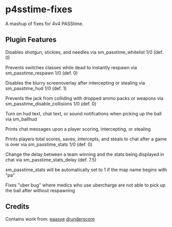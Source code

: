# p4sstime-fixes
A mashup of fixes for 4v4 PASStime.

## Plugin Features

Disables shotgun, stickies, and needles via sm_passtime_whitelist 1/0 (def. 0)

Prevents switches classes while dead to instantly respawn via sm_passtime_respawn 1/0 (def. 0)

Disables the blurry screenoverlay after intercepting or stealing via sm_passtime_hud 1/0 (def. 1)

Prevents the jack from colliding with dropped ammo packs or weapons via sm_passtime_disable_collisions 1/0 (def. 0)

Turn on hud text, chat text, or sound notifcations when picking up the ball via sm_ballhud

Prints chat messages upon a player scoring, intercepting, or stealing

Prints players total scores, saves, intercepts, and steals to chat after a game is over via sm_passtime_stats 1/0 (def. 0)

Change the delay between a team winning and the stats being displayed in chat via sm_passtime_stats_delay (def. 7.5)

sm_passtime_stats will be automatically set to 1 if the map name begins with "pa"

Fixes "uber bug" where medics who use ubercharge are not able to pick up the ball after without respawning

## Credits

Contains work from:
[eaasye](https://github.com/eaasye/passtime/tree/master/addons/sourcemod/plugins)
[drunderscore](https://github.com/drunderscore/SourcemodPlugins/blob/master/fix_uber_wearoff_condition.sp)
